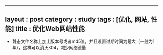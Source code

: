 
---
layout : post
category : study
tags : [优化, 网站, 性能]
title : 优化Web网站性能
---

-   静态文件名称上加上版本号或者md5值，并且设置过期时间为最大（一般为1年），这样可以消灭304，减少网络流量
